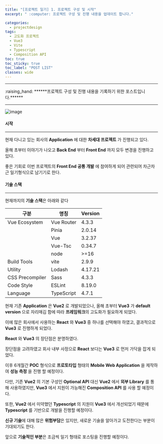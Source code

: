 ```yaml
---
title: "[프로젝트 일기] 1. 프로젝트 구성 및 시작"
excerpt: " :computer: 프로젝트 구성 및 진행 내용을 업데이트 합니다."

categories:
  - projectdesign
tags:
  - 고도화 프로젝트
  - Vue3
  - Vite
  - Typescript
  - Composition API
toc: true
toc_sticky: true
toc_label: "POST LIST"
classes: wide
---
```


<hr>
:raising_hand:  ******프로젝트 구성 및 진행 내용을 기록하기 위한 포스트입니다.******
<hr>

![image](https://user-images.githubusercontent.com/56063287/180797356-0891f0f4-f52a-4f92-8e45-202fe8c0ce5b.png)


#### 시작
---

현재 다니고 있는 회사의 **Application** 에 대한 **차세대 프로젝트** 가 진행되고 있다.

올해 초부터 이야기가 나오고 **Back End** 부터 **Front End** 까지 모두 변경을 진행하고 있다.

좋은 기회로 이번 프로젝트의 **Front End 공통 개발** 에 참여하게 되어 관련되어 차근차근 일기형식으로 남기기로 한다.

#### 기술 스택
---

현재까지의 **기술 스택**은 아래와 같다

|구분|명칭|	Version|
|---|-----|--------|
|Vue Ecosystem|	Vue Router|	4.3.3|
||Pinia	|2.0.14|
||	Vue	|3.2.37|
||	Vue-Tsc|	0.34.7|
||	node|	>=16|
Build Tools|	vite|	2.9.9|
Utility	|Lodash	|4.17.21|
CSS Precompiler|	Sass|	4.3.3|
Code Style|	ESLint	|8.19.0|
Language	|TypeScript	|4.7.1|


현재 기존 **Application** 은 **Vue2** 로 개발되었으나, 올해 초부터 **Vue3** 가 **default version** 으로 자리매김 함에 따라 **프레임워크**의 고도화가 필요하게 되었다.

이에 많은 회사에서 사용하는 **React** 와 **Vue3** 중 하나를 선택해야 하였고, 결과적으로 **Vue3** 로 진행하게 되었다.

**React** 와 **Vue3** 의 장단점은 분명하였다.

장단점을 고려하였고 회사 내부 사정으로 **React** 보다는 **Vue3** 로 먼저 가닥을 잡게 되었다.

이후 6개월간 **POC** 형식으로 **프로토타입** 형태의 **Mobile Web Application** 을 제작하여 **성능 측정** 을 진행 할 예정이다.

다만, 기존 **Vue2** 의 기본 구성인 **Optional API** 대신 **Vue2** 에서 **외부 Library** 를 통해 사용하였지만, **Vue3** 에서 지원이 가능해진 **Composition API** 를 사용 할 예정이다.

또한, **Vue2** 에서 미약했던 **Typescript** 의 지원이 **Vue3** 에서 개선되었기 때문에 **Typescript** 를 기반으로 개발을 진행할 예정이다.

**신규 기술**에 대해 많은 **위험부담**은 있지만, 새로운 기술을 알아가고 도전한다는 부분이 기대되기도 한다.

앞으로 **기술적인 부분**은 조금씩 일기 형태로 포스팅을 진행할 예정이다.






